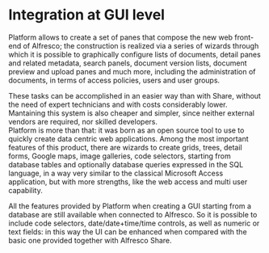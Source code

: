 # Integration at GUI level

Platform allows to create a set of panes that compose the new web front-end of Alfresco; the construction is realized via a series of wizards through which it is possible to graphically configure lists of documents, detail panes and related metadata, search panels, document version lists, document preview and upload panes and much more, including the administration of documents, in terms of access policies, users and user groups.

These tasks can be accomplished in an easier way than with Share, without the need of expert technicians and with costs considerably lower. Mantaining this system is also cheaper and simpler, since neither external vendors are required, nor skilled developers.  
Platform is more than that: it was born as an open source tool to use to quickly create data centric web applications. Among the most important features of this product, there are wizards to create grids, trees, detail forms, Google maps, image galleries, code selectors, starting from database tables and optionally database queries expressed in the SQL language, in a way very similar to the classical Microsoft Access application, but with more strengths, like the web access and multi user capability.

All the features provided by Platform when creating a GUI starting from a database are still available when connected to Alfresco. So it is possible to include code selectors, date/date+time/time controls, as well as numeric or text fields: in this way the UI can be enhanced when compared with the basic one provided together with Alfresco Share.

